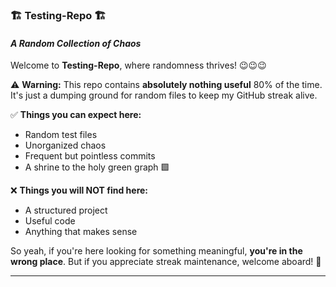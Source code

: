 ### 🏗️ **Testing-Repo** 🏗️  
#### _A Random Collection of Chaos_  

Welcome to **Testing-Repo**, where randomness thrives! 😉😉😉

⚠️ **Warning:** This repo contains **absolutely nothing useful** 80% of the time. It's just a dumping ground for random files to keep my GitHub streak alive.  

✅ **Things you can expect here:**  
- Random test files  
- Unorganized chaos  
- Frequent but pointless commits  
- A shrine to the holy green graph 🟩  

❌ **Things you will NOT find here:**  
- A structured project  
- Useful code  
- Anything that makes sense  

So yeah, if you're here looking for something meaningful, **you're in the wrong place**. But if you appreciate streak maintenance, welcome aboard! 🚀  

---

